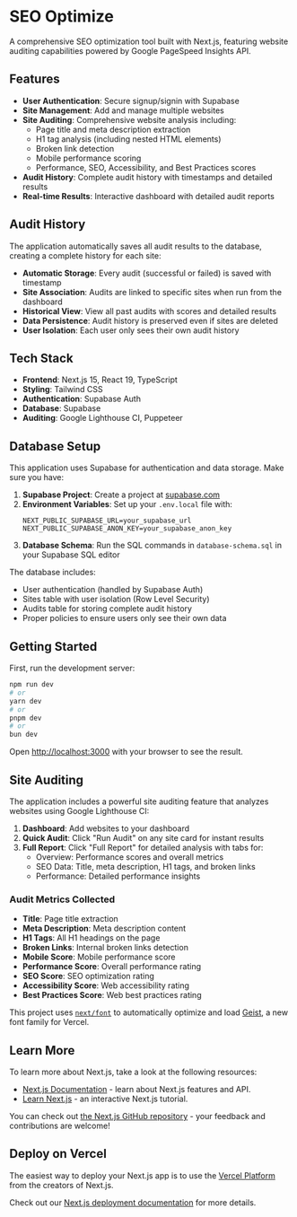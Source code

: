 # SEO Optimize

A comprehensive SEO optimization tool built with Next.js, featuring website auditing capabilities powered by Google PageSpeed Insights API.

<!-- Updated for PSI API integration -->

## Features

- **User Authentication**: Secure signup/signin with Supabase
- **Site Management**: Add and manage multiple websites
- **Site Auditing**: Comprehensive website analysis including:
  - Page title and meta description extraction
  - H1 tag analysis (including nested HTML elements)
  - Broken link detection
  - Mobile performance scoring
  - Performance, SEO, Accessibility, and Best Practices scores
- **Audit History**: Complete audit history with timestamps and detailed results
- **Real-time Results**: Interactive dashboard with detailed audit reports

## Audit History

The application automatically saves all audit results to the database, creating a complete history for each site:

- **Automatic Storage**: Every audit (successful or failed) is saved with timestamp
- **Site Association**: Audits are linked to specific sites when run from the dashboard
- **Historical View**: View all past audits with scores and detailed results
- **Data Persistence**: Audit history is preserved even if sites are deleted
- **User Isolation**: Each user only sees their own audit history

## Tech Stack

- **Frontend**: Next.js 15, React 19, TypeScript
- **Styling**: Tailwind CSS
- **Authentication**: Supabase Auth
- **Database**: Supabase
- **Auditing**: Google Lighthouse CI, Puppeteer

## Database Setup

This application uses Supabase for authentication and data storage. Make sure you have:

1. **Supabase Project**: Create a project at [supabase.com](https://supabase.com)
2. **Environment Variables**: Set up your `.env.local` file with:
   ```
   NEXT_PUBLIC_SUPABASE_URL=your_supabase_url
   NEXT_PUBLIC_SUPABASE_ANON_KEY=your_supabase_anon_key
   ```
3. **Database Schema**: Run the SQL commands in `database-schema.sql` in your Supabase SQL editor

The database includes:
- User authentication (handled by Supabase Auth)
- Sites table with user isolation (Row Level Security)
- Audits table for storing complete audit history
- Proper policies to ensure users only see their own data

## Getting Started

First, run the development server:

```bash
npm run dev
# or
yarn dev
# or
pnpm dev
# or
bun dev
```

Open [http://localhost:3000](http://localhost:3000) with your browser to see the result.

## Site Auditing

The application includes a powerful site auditing feature that analyzes websites using Google Lighthouse CI:

1. **Dashboard**: Add websites to your dashboard
2. **Quick Audit**: Click "Run Audit" on any site card for instant results
3. **Full Report**: Click "Full Report" for detailed analysis with tabs for:
   - Overview: Performance scores and overall metrics
   - SEO Data: Title, meta description, H1 tags, and broken links
   - Performance: Detailed performance insights

### Audit Metrics Collected

- **Title**: Page title extraction
- **Meta Description**: Meta description content
- **H1 Tags**: All H1 headings on the page
- **Broken Links**: Internal broken links detection
- **Mobile Score**: Mobile performance score
- **Performance Score**: Overall performance rating
- **SEO Score**: SEO optimization rating
- **Accessibility Score**: Web accessibility rating
- **Best Practices Score**: Web best practices rating

This project uses [`next/font`](https://nextjs.org/docs/app/building-your-application/optimizing/fonts) to automatically optimize and load [Geist](https://vercel.com/font), a new font family for Vercel.

## Learn More

To learn more about Next.js, take a look at the following resources:

- [Next.js Documentation](https://nextjs.org/docs) - learn about Next.js features and API.
- [Learn Next.js](https://nextjs.org/learn) - an interactive Next.js tutorial.

You can check out [the Next.js GitHub repository](https://github.com/vercel/next.js) - your feedback and contributions are welcome!

## Deploy on Vercel

The easiest way to deploy your Next.js app is to use the [Vercel Platform](https://vercel.com/new?utm_medium=default-template&filter=next.js&utm_source=create-next-app&utm_campaign=create-next-app-readme) from the creators of Next.js.

Check out our [Next.js deployment documentation](https://nextjs.org/docs/app/building-your-application/deploying) for more details.
